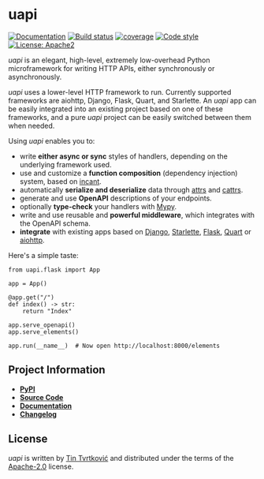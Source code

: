 # uapi

[![Documentation](https://img.shields.io/badge/Docs-Read%20The%20Docs-black)](https://uapi.threeofwands.com)
[![Build status](https://github.com/Tinche/uapi/workflows/CI/badge.svg)](https://github.com/Tinche/uapi/actions?workflow=CI)
[![coverage](https://img.shields.io/endpoint?url=https://gist.githubusercontent.com/Tinche/fe982b645791164107bd8f6699ed0a38/raw/covbadge.json)](https://github.com/Tinche/uapi/actions/workflows/main.yml)
[![Code style](https://img.shields.io/badge/code%20style-black-000000.svg)](https://github.com/psf/black)
[![License: Apache2](https://img.shields.io/badge/license-Apache2-C06524)](https://github.com/Tinche/uapi/blob/main/LICENSE)

_uapi_ is an elegant, high-level, extremely low-overhead Python microframework for writing HTTP APIs, either synchronously or asynchronously.

_uapi_ uses a lower-level HTTP framework to run. Currently supported frameworks are aiohttp, Django, Flask, Quart, and Starlette.
An _uapi_ app can be easily integrated into an existing project based on one of these frameworks, and a pure _uapi_ project can be easily switched between them when needed.

Using _uapi_ enables you to:

- write **either async or sync** styles of handlers, depending on the underlying framework used.
- use and customize a **function composition** (dependency injection) system, based on [incant](https://incant.threeofwands.com).
- automatically **serialize and deserialize** data through [attrs](https://www.attrs.org) and [cattrs](https://catt.rs).
- generate and use **OpenAPI** descriptions of your endpoints.
- optionally **type-check** your handlers with [Mypy](https://mypy.readthedocs.io/en/stable/).
- write and use reusable and **powerful middleware**, which integrates with the OpenAPI schema.
- **integrate** with existing apps based on [Django](https://docs.djangoproject.com/en/stable/), [Starlette](https://www.starlette.io/), [Flask](https://flask.palletsprojects.com), [Quart](https://pgjones.gitlab.io/quart/) or [aiohttp](https://docs.aiohttp.org).

Here's a simple taste:

```python3
from uapi.flask import App

app = App()

@app.get("/")
def index() -> str:
    return "Index"

app.serve_openapi()
app.serve_elements()

app.run(__name__)  # Now open http://localhost:8000/elements
```

## Project Information

- [**PyPI**](https://pypi.org/project/uapi/)
- [**Source Code**](https://github.com/Tinche/uapi)
- [**Documentation**](https://uapi.threeofwands.com)
- [**Changelog**](https://github.com/Tinche/uapi/blob/main/docs/changelog.md)

## License

_uapi_ is written by [Tin Tvrtković](https://threeofwands.com/) and distributed under the terms of the [Apache-2.0](https://spdx.org/licenses/Apache-2.0.html) license.
